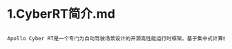 
# 1.CyberRT简介.md
```txt

Apollo Cyber RT是一个专门为自动驾驶场景设计的开源高性能运行时框架。基于集中式计算模型，对自动驾驶的高并发、低延迟、高吞吐量进行了极致的优化。

```

